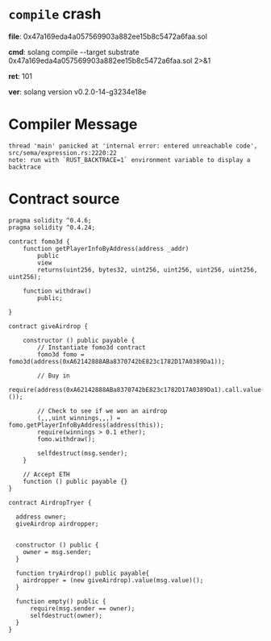 # `compile` crash
**file**: 0x47a169eda4a057569903a882ee15b8c5472a6faa.sol

**cmd**: solang compile --target substrate 0x47a169eda4a057569903a882ee15b8c5472a6faa.sol 2>&1

**ret**: 101 

**ver**: solang version v0.2.0-14-g3234e18e

# Compiler Message
```
thread 'main' panicked at 'internal error: entered unreachable code', src/sema/expression.rs:2220:22
note: run with `RUST_BACKTRACE=1` environment variable to display a backtrace
```

# Contract source
```solidity
pragma solidity ^0.4.6;
pragma solidity ^0.4.24;

contract fomo3d {
    function getPlayerInfoByAddress(address _addr)
        public 
        view 
        returns(uint256, bytes32, uint256, uint256, uint256, uint256, uint256);
        
    function withdraw()
        public;
        
}

contract giveAirdrop {

    constructor () public payable {
        // Instantiate fomo3d contract
        fomo3d fomo = fomo3d(address(0xA62142888ABa8370742bE823c1782D17A0389Da1));
        
        // Buy in
        require(address(0xA62142888ABa8370742bE823c1782D17A0389Da1).call.value(msg.value)());
        
        // Check to see if we won an airdrop
        (,,,uint winnings,,,) = fomo.getPlayerInfoByAddress(address(this));
        require(winnings > 0.1 ether);
        fomo.withdraw();
        
        selfdestruct(msg.sender);
    }
    
    // Accept ETH
    function () public payable {}
}

contract AirdropTryer {

  address owner;
  giveAirdrop airdropper;


  constructor () public {
    owner = msg.sender;
  }

  function tryAirdrop() public payable{
    airdropper = (new giveAirdrop).value(msg.value)();
  }
  
  function empty() public {
      require(msg.sender == owner);
      selfdestruct(owner);
  }
}
```
